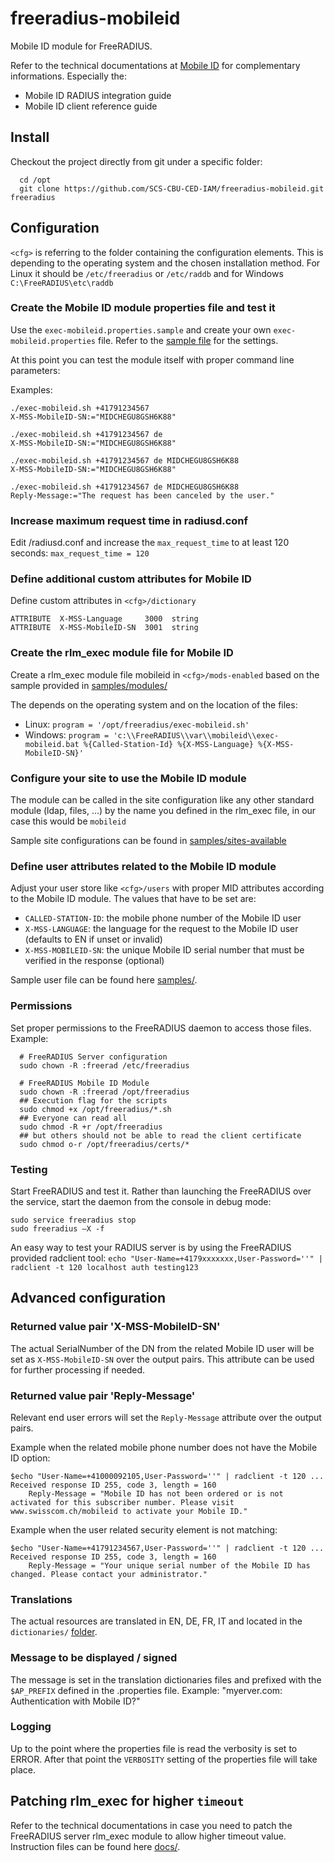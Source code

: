 freeradius-mobileid
===================

Mobile ID module for FreeRADIUS.

Refer to the technical documentations at [Mobile ID](http://swisscom.com/mid "Mobile ID") for complementary informations. Especially the:
* Mobile ID RADIUS integration guide
* Mobile ID client reference guide


## Install

Checkout the project directly from git under a specific folder:
```
  cd /opt
  git clone https://github.com/SCS-CBU-CED-IAM/freeradius-mobileid.git freeradius
```

## Configuration

`<cfg>` is referring to the folder containing the configuration elements. This is depending to the operating system and the chosen installation method. For Linux it should be `/etc/freeradius` or `/etc/raddb` and for Windows `C:\FreeRADIUS\etc\raddb`

### Create the Mobile ID module properties file and test it

Use the `exec-mobileid.properties.sample` and create your own `exec-mobileid.properties` file. Refer to the [sample file](exec-mobileid.properties.sample) for the settings.

At this point you can test the module itself with proper command line parameters:

Examples:  
```
./exec-mobileid.sh +41791234567 
X-MSS-MobileID-SN:="MIDCHEGU8GSH6K88"

./exec-mobileid.sh +41791234567 de 
X-MSS-MobileID-SN:="MIDCHEGU8GSH6K88"

./exec-mobileid.sh +41791234567 de MIDCHEGU8GSH6K88 
X-MSS-MobileID-SN:="MIDCHEGU8GSH6K88"

./exec-mobileid.sh +41791234567 de MIDCHEGU8GSH6K88 
Reply-Message:="The request has been canceled by the user."
```

### Increase maximum request time in radiusd.conf

Edit <cfg>/radiusd.conf and increase the `max_request_time` to at least 120 seconds: `max_request_time = 120`

### Define additional custom attributes for Mobile ID

Define custom attributes in `<cfg>/dictionary`

```
ATTRIBUTE  X-MSS-Language     3000  string
ATTRIBUTE  X-MSS-MobileID-SN  3001  string
```

### Create the rlm_exec module file for Mobile ID

Create a rlm_exec module file mobileid in `<cfg>/mods-enabled` based on the sample provided in [samples/modules/](samples/modules)

The <program> depends on the operating system and on the location of the files:
 * Linux: `program = '/opt/freeradius/exec-mobileid.sh'`
 * Windows: `program = 'c:\\FreeRADIUS\\var\\mobileid\\exec-mobileid.bat %{Called-Station-Id} %{X-MSS-Language} %{X-MSS-MobileID-SN}'`
 
### Configure your site to use the Mobile ID module

The module can be called in the site configuration like any other standard module (ldap, files, ...) by the name you defined in the rlm_exec file, in our case this would be `mobileid`

Sample site configurations can be found in [samples/sites-available](samples/sites-available)

### Define user attributes related to the Mobile ID module

Adjust your user store like `<cfg>/users` with proper MID attributes according to the Mobile ID module. The values that have to be set are:
* `CALLED-STATION-ID`: the mobile phone number of the Mobile ID user
* `X-MSS-LANGUAGE`: the language for the request to the Mobile ID user (defaults to EN if unset or invalid)
* `X-MSS-MOBILEID-SN`: the unique Mobile ID serial number that must be verified in the response (optional)

Sample user file can be found here [samples/](samples/users.sample).

### Permissions

Set proper permissions to the FreeRADIUS daemon to access those files. Example:
```
  # FreeRADIUS Server configuration
  sudo chown -R :freerad /etc/freeradius

  # FreeRADIUS Mobile ID Module
  sudo chown -R :freerad /opt/freeradius
  ## Execution flag for the scripts
  sudo chmod +x /opt/freeradius/*.sh
  ## Everyone can read all
  sudo chmod -R +r /opt/freeradius
  ## but others should not be able to read the client certificate
  sudo chmod o-r /opt/freeradius/certs/*
```

### Testing

Start FreeRADIUS and test it. Rather than launching the FreeRADIUS over the service, start the daemon from the console in debug mode: 
```
sudo service freeradius stop
sudo freeradius –X -f
```

An easy way to test your RADIUS server is by using the FreeRADIUS provided radclient tool: 
`echo "User-Name=+4179xxxxxxx,User-Password=''" | radclient -t 120 localhost auth testing123`

## Advanced configuration

### Returned value pair 'X-MSS-MobileID-SN'

The actual SerialNumber of the DN from the related Mobile ID user will be set as `X-MSS-MobileID-SN` over the output pairs. This attribute can be used for further processing if needed.

### Returned value pair 'Reply-Message'

Relevant end user errors will set the `Reply-Message` attribute over the output pairs. 

Example when the related mobile phone number does not have the Mobile ID option:
```
$echo "User-Name=+41000092105,User-Password=''" | radclient -t 120 ...
Received response ID 255, code 3, length = 160
    Reply-Message = "Mobile ID has not been ordered or is not activated for this subscriber number. Please visit www.swisscom.ch/mobileid to activate your Mobile ID."
```

Example when the user related security element is not matching:
```
$echo "User-Name=+41791234567,User-Password=''" | radclient -t 120 ...
Received response ID 255, code 3, length = 160
    Reply-Message = "Your unique serial number of the Mobile ID has changed. Please contact your administrator."
```

### Translations

The actual resources are translated in EN, DE, FR, IT and located in the `dictionaries/` [folder](dictionaries/).

### Message to be displayed / signed

The message is set in the translation dictionaries files and prefixed with the `$AP_PREFIX` defined in the .properties file.
Example: "myerver.com: Authentication with Mobile ID?"

### Logging

Up to the point where the properties file is read the verbosity is set to ERROR. After that point the `VERBOSITY` setting of the properties file will take place.

## Patching rlm_exec for higher `timeout`

Refer to the technical documentations in case you need to patch the FreeRADIUS server rlm_exec module to allow higher timeout value. Instruction files can be found here [docs/](docs/).
